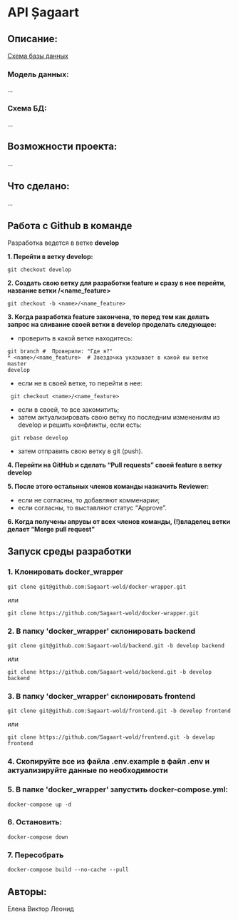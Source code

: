 # API Șagaart
## Описание:

[Схема базы данных](https://dbdiagram.io/d/Sagaart-667036d9a179551be610c2af)   

### Модель данных:

...

### Схема БД:

...

## Возможности проекта:

...

## Что сделано:

...


## Работа с Github в команде

Разработка ведется в ветке **develop**


**1. Перейти в ветку develop:**

```
git checkout develop
```

**2. Создать свою ветку для разработки feature и сразу в нее перейти, название ветки <name>/<name_feature>**

```
git checkout -b <name>/<name_feature> 
```

**3. Когда разработка feature закончена, то перед тем как делать запрос на сливание своей ветки в develop проделать следующее:**

   - проверить в какой ветке находитесь:

```
git branch #  Проверили: "Где я?"
* <name>/<name_feature>  # Звездочка указывает в какой вы ветке
master 
develop
```
 - если не в своей ветке, то перейти в нее:

```
 git checkout <name>/<name_feature> 
```
 - если в своей, то все закомитить;
 - затем актуализировать свою ветку по последним изменениям из develop и решить конфликты, если есть:

```
 git rebase develop
```

 - затем отправить свою ветку в git (push).

**4. Перейти на GitHub и сделать “Pull requests” своей feature в ветку develop**

**5. После этого остальных членов команды назначить Reviewer:**
   - если не согласны, то добавляют комменарии;
   - если согласны, то выставляют статус “Approve”.

**6. Когда получены апрувы от всех членов команды, (!)владелец ветки делает “Merge pull request"**


## Запуск среды разработки

### 1. Клонировать docker_wrapper

```
git clone git@github.com:Sagaart-wold/docker-wrapper.git 
```
или
```
git clone https://github.com/Sagaart-wold/docker-wrapper.git
```


### 2. В папку 'docker_wrapper' склонировать backend

```
git clone git@github.com:Sagaart-wold/backend.git -b develop backend 
```
или
```
git clone https://github.com/Sagaart-wold/backend.git -b develop backend
```

### 3. В папку 'docker_wrapper' склонировать frontend

```
git clone git@github.com:Sagaart-wold/frontend.git -b develop frontend
```
или
```
git clone https://github.com/Sagaart-wold/frontend.git -b develop frontend 
```

### 4.  Скопируйте все из файла .env.example в файл .env и актуализируйте данные по необходимости

### 5. В папке 'docker_wrapper' запустить docker-compose.yml:

```
docker-compose up -d
```

### 6. Остановить:

```
docker-compose down
```

### 7. Пересобрать

```
docker-compose build --no-cache --pull
```


## Авторы:  

Елена
Виктор
Леонид

